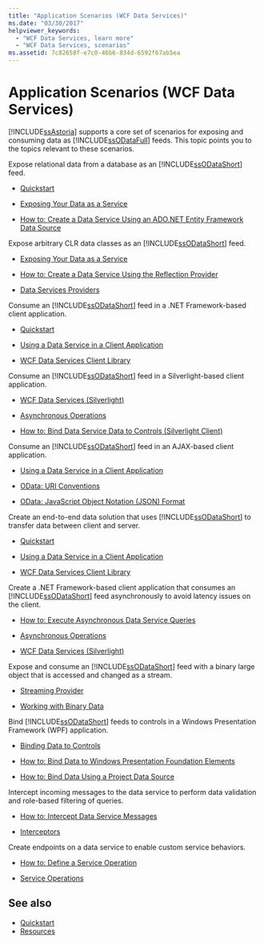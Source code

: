 ```yaml
---
title: "Application Scenarios (WCF Data Services)"
ms.date: "03/30/2017"
helpviewer_keywords:
  - "WCF Data Services, learn more"
  - "WCF Data Services, scenarios"
ms.assetid: 7c82658f-e7c0-46b6-834d-6592f67ab5ea
---
```


# Application Scenarios (WCF Data Services)

[!INCLUDE[ssAstoria](../../../../includes/ssastoria-md.md)] supports a core set of scenarios for exposing and consuming data as [!INCLUDE[ssODataFull](../../../../includes/ssodatafull-md.md)] feeds. This topic points you to the topics relevant to these scenarios.

Expose relational data from a database as an [!INCLUDE[ssODataShort](../../../../includes/ssodatashort-md.md)] feed.
- [Quickstart](../../../../docs/framework/data/wcf/quickstart-wcf-data-services.md)

- [Exposing Your Data as a Service](../../../../docs/framework/data/wcf/exposing-your-data-as-a-service-wcf-data-services.md)

- [How to: Create a Data Service Using an ADO.NET Entity Framework Data Source](../../../../docs/framework/data/wcf/create-a-data-service-using-an-adonet-ef-data-wcf.md)

Expose arbitrary CLR data classes as an [!INCLUDE[ssODataShort](../../../../includes/ssodatashort-md.md)] feed.
- [Exposing Your Data as a Service](../../../../docs/framework/data/wcf/exposing-your-data-as-a-service-wcf-data-services.md)

- [How to: Create a Data Service Using the Reflection Provider](../../../../docs/framework/data/wcf/create-a-data-service-using-rp-wcf-data-services.md)

- [Data Services Providers](../../../../docs/framework/data/wcf/data-services-providers-wcf-data-services.md)

Consume an [!INCLUDE[ssODataShort](../../../../includes/ssodatashort-md.md)] feed in a .NET Framework-based client application.
- [Quickstart](../../../../docs/framework/data/wcf/quickstart-wcf-data-services.md)

- [Using a Data Service in a Client Application](../../../../docs/framework/data/wcf/using-a-data-service-in-a-client-application-wcf-data-services.md)

- [WCF Data Services Client Library](../../../../docs/framework/data/wcf/wcf-data-services-client-library.md)

Consume an [!INCLUDE[ssODataShort](../../../../includes/ssodatashort-md.md)] feed in a Silverlight-based client application.
- [WCF Data Services (Silverlight)](https://docs.microsoft.com/previous-versions/windows/silverlight/dotnet-windows-silverlight/cc838234(v=vs.95))

- [Asynchronous Operations](../../../../docs/framework/data/wcf/asynchronous-operations-wcf-data-services.md)

- [How to: Bind Data Service Data to Controls (Silverlight Client)](https://docs.microsoft.com/previous-versions/dotnet/wcf-data-services/ee681614(v=vs.103))

Consume an [!INCLUDE[ssODataShort](../../../../includes/ssodatashort-md.md)] feed in an AJAX-based client application.
- [Using a Data Service in a Client Application](../../../../docs/framework/data/wcf/using-a-data-service-in-a-client-application-wcf-data-services.md)

- [OData: URI Conventions](https://go.microsoft.com/fwlink/?LinkId=185564)

- [OData: JavaScript Object Notation (JSON) Format](https://go.microsoft.com/fwlink/?LinkId=185790)

Create an end-to-end data solution that uses [!INCLUDE[ssODataShort](../../../../includes/ssodatashort-md.md)] to transfer data between client and server.
- [Quickstart](../../../../docs/framework/data/wcf/quickstart-wcf-data-services.md)

- [Using a Data Service in a Client Application](../../../../docs/framework/data/wcf/using-a-data-service-in-a-client-application-wcf-data-services.md)

- [WCF Data Services Client Library](../../../../docs/framework/data/wcf/wcf-data-services-client-library.md)

Create a .NET Framework-based client application that consumes an [!INCLUDE[ssODataShort](../../../../includes/ssodatashort-md.md)] feed asynchronously to avoid latency issues on the client.
- [How to: Execute Asynchronous Data Service Queries](../../../../docs/framework/data/wcf/how-to-execute-asynchronous-data-service-queries-wcf-data-services.md)

- [Asynchronous Operations](../../../../docs/framework/data/wcf/asynchronous-operations-wcf-data-services.md)

- [WCF Data Services (Silverlight)](https://docs.microsoft.com/previous-versions/windows/silverlight/dotnet-windows-silverlight/cc838234(v=vs.95))

Expose and consume an [!INCLUDE[ssODataShort](../../../../includes/ssodatashort-md.md)] feed with a binary large object that is accessed and changed as a stream.
- [Streaming Provider](../../../../docs/framework/data/wcf/streaming-provider-wcf-data-services.md)

- [Working with Binary Data](../../../../docs/framework/data/wcf/working-with-binary-data-wcf-data-services.md)

Bind [!INCLUDE[ssODataShort](../../../../includes/ssodatashort-md.md)] feeds to controls in a Windows Presentation Framework (WPF) application.
- [Binding Data to Controls](../../../../docs/framework/data/wcf/binding-data-to-controls-wcf-data-services.md)

- [How to: Bind Data to Windows Presentation Foundation Elements](../../../../docs/framework/data/wcf/bind-data-to-wpf-elements-wcf-data-services.md)

- [How to: Bind Data Using a Project Data Source](../../../../docs/framework/data/wcf/how-to-bind-data-using-a-project-data-source-wcf-data-services.md)

Intercept incoming messages to the data service to perform data validation and role-based filtering of queries.
- [How to: Intercept Data Service Messages](../../../../docs/framework/data/wcf/how-to-intercept-data-service-messages-wcf-data-services.md)

- [Interceptors](../../../../docs/framework/data/wcf/interceptors-wcf-data-services.md)

Create endpoints on a data service to enable custom service behaviors.
- [How to: Define a Service Operation](../../../../docs/framework/data/wcf/how-to-define-a-service-operation-wcf-data-services.md)

- [Service Operations](../../../../docs/framework/data/wcf/service-operations-wcf-data-services.md)

## See also

- [Quickstart](../../../../docs/framework/data/wcf/quickstart-wcf-data-services.md)
- [Resources](../../../../docs/framework/data/wcf/wcf-data-services-resources.md)
